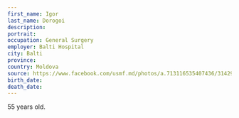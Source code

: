 ```yaml
---
first_name: Igor
last_name: Dorogoi
description: 
portrait: 
occupation: General Surgery
employer: Balti Hospital
city: Balti
province: 
country: Moldova
source: https://www.facebook.com/usmf.md/photos/a.713116535407436/3142916975760701/?type=3&amp;theater
birth_date: 
death_date: 
---
```


55 years old.